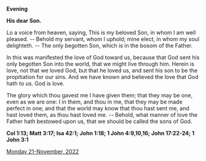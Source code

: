 **Evening**

**His dear Son.**
 
Lo a voice from heaven, saying, This is my beloved Son, in whom I am well pleased. -- Behold my servant, whom I uphold; mine elect, in whom my soul delighteth. -- The only begotten Son, which is in the bosom of the Father.
 
In this was manifested the love of God toward us, because that God sent his only begotten Son into the world, that we might live through him. Herein is love, not that we loved God, but that he loved us, and sent his son to be the propitiation for our sins. And we have known and believed the love that God hath to us. God is love.
 
The glory which thou gavest me I have given them; that they may be one, even as we are one: I in them, and thou in me, that they may be made perfect in one; and that the world may know that thou hast sent me, and hast loved them, as thou hast loved me. -- Behold, what manner of love the Father hath bestowed upon us, that we should be called the sons of God.  

**Col 1:13; Matt 3:17; Isa 42:1; John 1:18; 1 John 4:9,10,16; John 17:22-24; 1 John 3:1**

[Monday 21-November, 2022](https://t.me/daily_light)
